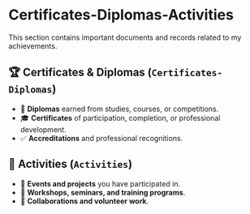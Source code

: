 # Certificates-Diplomas-Activities 

This section contains important documents and records related to my achievements.

## 🏆 Certificates & Diplomas (`Certificates-Diplomas`)  
- 📜 **Diplomas** earned from studies, courses, or competitions.  
- 🎓 **Certificates** of participation, completion, or professional development.  
- ✅ **Accreditations** and professional recognitions.  

## 🎯 Activities (`Activities`)  
- 📅 **Events and projects** you have participated in.  
- 📖 **Workshops, seminars, and training programs**.  
- 🤝 **Collaborations and volunteer work**.  

